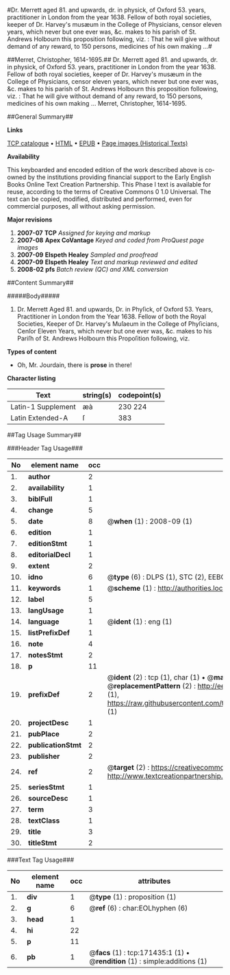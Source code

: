 #Dr. Merrett aged 81. and upwards, dr. in physick, of Oxford 53. years, practitioner in London from the year 1638. Fellow of both royal societies, keeper of Dr. Harvey's musæum in the College of Physicians, censor eleven years, which never but one ever was, &c. makes to his parish of St. Andrews Holbourn this proposition following, viz. : That he will give without demand of any reward, to 150 persons, medicines of his own making ...#

##Merret, Christopher, 1614-1695.##
Dr. Merrett aged 81. and upwards, dr. in physick, of Oxford 53. years, practitioner in London from the year 1638. Fellow of both royal societies, keeper of Dr. Harvey's musæum in the College of Physicians, censor eleven years, which never but one ever was, &c. makes to his parish of St. Andrews Holbourn this proposition following, viz. : That he will give without demand of any reward, to 150 persons, medicines of his own making ...
Merret, Christopher, 1614-1695.

##General Summary##

**Links**

[TCP catalogue](http://www.ota.ox.ac.uk/tcp/)  • 
[HTML](http://tei.it.ox.ac.uk/tcp/Texts-HTML/free/A89/A89089.html)  • 
[EPUB](http://tei.it.ox.ac.uk/tcp/Texts-EPUB/free/A89/A89089.epub) • 
[Page images (Historical Texts)](https://data.historicaltexts.jisc.ac.uk/view?pubId=eebo-45097855e&pageId=eebo-45097855e-171435-1)

**Availability**

This keyboarded and encoded edition of the
	       work described above is co-owned by the institutions
	       providing financial support to the Early English Books
	       Online Text Creation Partnership. This Phase I text is
	       available for reuse, according to the terms of Creative
	       Commons 0 1.0 Universal. The text can be copied,
	       modified, distributed and performed, even for
	       commercial purposes, all without asking permission.

**Major revisions**

1. __2007-07__ __TCP__ *Assigned for keying and markup*
1. __2007-08__ __Apex CoVantage__ *Keyed and coded from ProQuest page images*
1. __2007-09__ __Elspeth Healey__ *Sampled and proofread*
1. __2007-09__ __Elspeth Healey__ *Text and markup reviewed and edited*
1. __2008-02__ __pfs__ *Batch review (QC) and XML conversion*

##Content Summary##

#####Body#####

1. Dr. Merrett Aged 81. and upwards, Dr. in Phyſick, of Oxford 53. Years, Practitioner in London from the Year 1638. Fellow of both the Royal Societies, Keeper of Dr. Harvey's Muſaeum in the College of Phyſicians, Cenſor Eleven Years, which never but one ever was, &c. makes to his Pariſh of St. Andrews Holbourn this Propoſition following, viz.

**Types of content**

  * Oh, Mr. Jourdain, there is **prose** in there!

**Character listing**


|Text|string(s)|codepoint(s)|
|---|---|---|
|Latin-1 Supplement|æà|230 224|
|Latin Extended-A|ſ|383|

##Tag Usage Summary##

###Header Tag Usage###

|No|element name|occ|attributes|
|---|---|---|---|
|1.|__author__|2||
|2.|__availability__|1||
|3.|__biblFull__|1||
|4.|__change__|5||
|5.|__date__|8| @__when__ (1) : 2008-09 (1)|
|6.|__edition__|1||
|7.|__editionStmt__|1||
|8.|__editorialDecl__|1||
|9.|__extent__|2||
|10.|__idno__|6| @__type__ (6) : DLPS (1), STC (2), EEBO-CITATION (1), OCLC (1), VID (1)|
|11.|__keywords__|1| @__scheme__ (1) : http://authorities.loc.gov/ (1)|
|12.|__label__|5||
|13.|__langUsage__|1||
|14.|__language__|1| @__ident__ (1) : eng (1)|
|15.|__listPrefixDef__|1||
|16.|__note__|4||
|17.|__notesStmt__|2||
|18.|__p__|11||
|19.|__prefixDef__|2| @__ident__ (2) : tcp (1), char (1)  •  @__matchPattern__ (2) : ([0-9\-]+):([0-9IVX]+) (1), (.+) (1)  •  @__replacementPattern__ (2) : http://eebo.chadwyck.com/downloadtiff?vid=$1&page=$2 (1), https://raw.githubusercontent.com/textcreationpartnership/Texts/master/tcpchars.xml#$1 (1)|
|20.|__projectDesc__|1||
|21.|__pubPlace__|2||
|22.|__publicationStmt__|2||
|23.|__publisher__|2||
|24.|__ref__|2| @__target__ (2) : https://creativecommons.org/publicdomain/zero/1.0/ (1), http://www.textcreationpartnership.org/docs/. (1)|
|25.|__seriesStmt__|1||
|26.|__sourceDesc__|1||
|27.|__term__|3||
|28.|__textClass__|1||
|29.|__title__|3||
|30.|__titleStmt__|2||


###Text Tag Usage###

|No|element name|occ|attributes|
|---|---|---|---|
|1.|__div__|1| @__type__ (1) : proposition (1)|
|2.|__g__|6| @__ref__ (6) : char:EOLhyphen (6)|
|3.|__head__|1||
|4.|__hi__|22||
|5.|__p__|11||
|6.|__pb__|1| @__facs__ (1) : tcp:171435:1 (1)  •  @__rendition__ (1) : simple:additions (1)|
